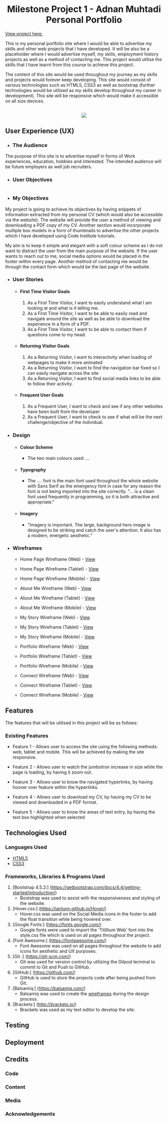 <h1 align="center">Milestone Project 1 - Adnan Muhtadi Personal Portfolio </h1>

[View project here.](#)

This is my personal portfolio site where I would be able to advertise my skills and other web projects that I have developed. It will be also be a placeholder where I would advertise myself, my skills, employment history projects as well as a method of contacting me. This project would utilise the skills that I have learnt from this course to achieve this project.

The content of this site would be used throughout my journey as my skills and projects would forever keep developing. This site would consist of various technologies such as HTML5, CSS3 as well as bootstrap (further technologies would be utilised as my skills develop throughout my career in development). This site will be responsive which would make it accessible on all size devices.

<h2 align="center"><img src="#"></h2>

## User Experience (UX)

-   ### The Audience

The purpose of this site is to advertise myself in forms of Work experiences, education, hobbies and interested. The intended audience will be future employers as well job recruiters. 

-   ### User Objectives

#

-   ### My Objectives

My project is going to achieve its objectives by having snippets of information extracted from my personal CV (which would also be accessible via the website). The website will provide the user a method of viewing and downloading a PDF copy of my CV. Another section would incorporate multiple box models in a form of thumbnails to advertise the other projects which I have developed using Code Institute tutorials.

My aim is to keep it simple and elegant with a soft colour scheme as I do not want to distract the user from the main purpose of the website. If the user wants to reach out to me, social media options would be placed in the footer within every page. Another method of contacting me would be through the contact form which would be the last page of the website.

-   ### User Stories

    -   #### First Time Visitor Goals

        1. As a First Time Visitor, I want to easily understand what I am looking at and what is it telling me.
        2. As a First Time Visitor, I want to be able to easily read and navigate around the site as well as be able to download the experience in a form of a PDF.
        3. As a First Time Visitor, I want to be able to contact them if questions come to my head.

    -   #### Returning Visitor Goals

        1. As a Returning Visitor, I want to interactivity when loading of webpages to make it more animated
        2. As a Returning Visitor, I want to find the navigation bar fixed so I can easily navigate across the site
        3. As a Returning Visitor, I want to find social media links to be able to follow their activity.

    -   #### Frequent User Goals
        1. As a Frequent User, I want to check and see if any other websites have been built from the developer
        2. As a Frequent User, I want to check to see if what will be the next challenge/objective of the individual.

-   ### Design
    -   #### Colour Scheme
        -   The two main colours used ....
    -   #### Typography
        -   The .... font is the main font used throughout the whole website with Sans Serif as the emergency font in case for any reason the font is not being imported into the site correctly. "... is a clean font used frequently in programming, so it is both attractive and appropriate."
    -   #### Imagery
        -   "Imagery is important. The large, background hero image is designed to be striking and catch the user's attention. It also has a modern, energetic aesthetic."

*   ### Wireframes

    -   Home Page Wireframe (Web) - [View](https://github.com/)
    -   Home Page Wireframe (Tablet) - [View](https://github.com/)
    -   Home Page Wireframe (Mobile) - [View](https://github.com/)

    -   About Me Wireframe (Web) - [View](https://github.com/)
    -   About Me Wireframe (Tablet) - [View](https://github.com/)
    -   About Me Wireframe (Mobile) - [View](https://github.com/)

    -   My Story Wireframe (Web) - [View](https://github.com/)
    -   My Story Wireframe (Tablet) - [View](https://github.com/)
    -   My Story Wireframe (Mobile) - [View](https://github.com/)

    -   Portfolio Wireframe (Web) - [View](https://github.com/)
    -   Portfolio Wireframe (Tablet) - [View](https://github.com/)
    -   Portfolio Wireframe (Mobile) - [View](https://github.com/)

    -   Connect Wireframe (Web) - [View](https://github.com/)
    -   Connect Wireframe (Tablet) - [View](https://github.com/)
    -   Connect Wireframe (Mobile) - [View](https://github.com/)

## Features

The features that will be utilised in this project will be as follows:

### Existing Features

-   Feature 1 - Allows user to access the site using the following methods: web, tablet and mobile. This will be achieved by making the site responsive.

-   Feature 2 - Allows user to watch the jumbotron increase in size while the page is loading, by having it zoom out.

-   Feature 3 - Allows user to know the navigated hyperlinks, by having hoover over feature within the hyperlinks.

-   Feature 4 - Allows user to download my CV, by having my CV to be viewed and downloaded in a PDF format.

-   Feature 5 - Allows user to know the areas of text entry, by having the text box highlighted when selected

## Technologies Used

### Languages Used

-   [HTML5](https://en.wikipedia.org/wiki/HTML5)
-   [CSS3](https://en.wikipedia.org/wiki/Cascading_Style_Sheets)

### Frameworks, Libraries & Programs Used

1. [Bootstrap 4.5.2:] (https://getbootstrap.com/docs/4.4/getting-started/introduction/)
    - Bootstrap was used to assist with the responsiveness and styling of the website.
1. [Hover.css:] (https://ianlunn.github.io/Hover/)
    - Hover.css was used on the Social Media icons in the footer to add the float transition while being hovered over.
1. [Google Fonts:] (https://fonts.google.com/)
    - Google fonts were used to import the 'Titillium Web' font into the style.css file which is used on all pages throughout the project.
1. [Font Awesome:] (https://fontawesome.com/)
    - Font Awesome was used on all pages throughout the website to add icons for aesthetic and UX purposes.
1. [Git :] (https://git-scm.com/)
    - Git was used for version control by utilizing the Gitpod terminal to commit to Git and Push to GitHub.
1. [GitHub:] (https://github.com/)
    - GitHub is used to store the projects code after being pushed from Git.
1. [Balsamiq:] (https://balsamiq.com/)
    - Balsamiq was used to create the [wireframes](https://github.com/) during the design process.
1. [Brackets:] (http://brackets.io/)
    - Brackets was used as my text editor to develop the site.

## Testing



## Deployment



## Credits



### Code



### Content



### Media



### Acknowledgements
